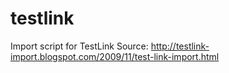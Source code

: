 testlink
========

Import script for TestLink
Source: http://testlink-import.blogspot.com/2009/11/test-link-import.html